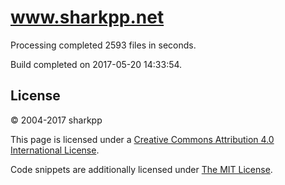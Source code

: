 # www.sharkpp.net

Processing completed 2593 files in  seconds.

Build completed on 2017-05-20 14:33:54.

## License

&copy; 2004-2017 sharkpp

This page is licensed under a [Creative Commons Attribution 4.0 International License](http://creativecommons.org/licenses/by/4.0/).

Code snippets are additionally licensed under [The MIT License](http://opensource.org/licenses/MIT).
